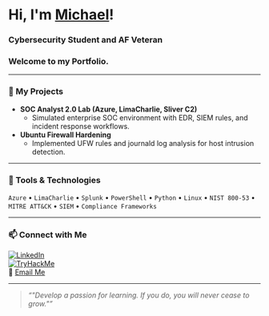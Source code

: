 # Hi, I'm [Michael](https://www.linkedin.com/in/mwilliams9971)!
### Cybersecurity Student and AF Veteran 
### Welcome to my Portfolio.


---

### 🧩 My Projects
- **SOC Analyst 2.0 Lab (Azure, LimaCharlie, Sliver C2)**
  - Simulated enterprise SOC environment with EDR, SIEM rules, and incident response workflows.  
- **Ubuntu Firewall Hardening**
  - Implemented UFW rules and journald log analysis for host intrusion detection.  


---

### 🧰 Tools & Technologies
`Azure` • `LimaCharlie` • `Splunk` • `PowerShell` • `Python` • `Linux` • `NIST 800-53` • `MITRE ATT&CK` • `SIEM` • `Compliance Frameworks`

---

### 📫 Connect with Me
[![LinkedIn](https://img.shields.io/badge/LinkedIn-blue?style=flat&logo=linkedin)](https://www.linkedin.com/in/YOUR-LINKEDIN)  
[![TryHackMe](https://img.shields.io/badge/TryHackMe-red?style=flat&logo=tryhackme)](https://tryhackme.com/p/YOURUSERNAME)  
📧 [Email Me](mailto:Michaelw062000@gmail.com)


---

> *“"Develop a passion for learning. If you do, you will never cease to grow."”*

